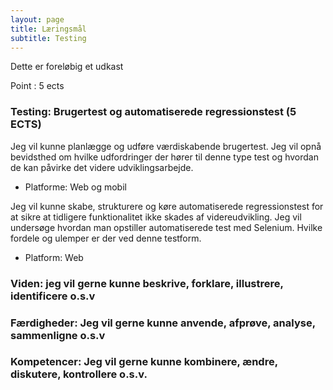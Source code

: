 ```yaml
---
layout: page
title: Læringsmål
subtitle: Testing
---
```


Dette er foreløbig et udkast

Point : 5 ects


### Testing: Brugertest og automatiserede regressionstest (5 ECTS)
Jeg vil kunne planlægge og udføre værdiskabende brugertest. Jeg vil opnå bevidsthed om hvilke udfordringer der hører til denne type test og hvordan de kan påvirke det videre udviklingsarbejde.
- Platforme: Web og mobil


Jeg vil kunne skabe, strukturere og køre automatiserede regressionstest for at sikre at tidligere funktionalitet ikke skades af videreudvikling. Jeg vil undersøge hvordan man opstiller automatiserede test med Selenium. Hvilke fordele og ulemper er der ved denne testform.
- Platform: Web

### Viden: jeg vil gerne kunne beskrive, forklare, illustrere, identificere o.s.v
### Færdigheder: Jeg vil gerne kunne anvende, afprøve, analyse, sammenligne o.s.v
### Kompetencer: Jeg vil gerne kunne kombinere, ændre, diskutere, kontrollere o.s.v.
